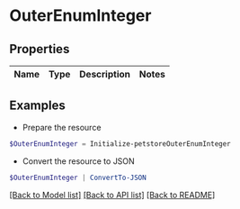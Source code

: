 # OuterEnumInteger
## Properties

Name | Type | Description | Notes
------------ | ------------- | ------------- | -------------

## Examples

- Prepare the resource
```powershell
$OuterEnumInteger = Initialize-petstoreOuterEnumInteger 
```

- Convert the resource to JSON
```powershell
$OuterEnumInteger | ConvertTo-JSON
```

[[Back to Model list]](../README.md#documentation-for-models) [[Back to API list]](../README.md#documentation-for-api-endpoints) [[Back to README]](../README.md)

